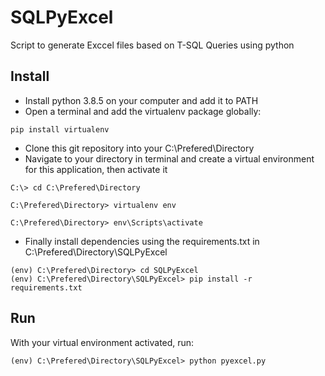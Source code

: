 # SQLPyExcel
Script to generate Exccel files based on T-SQL Queries using python

## Install
* Install python 3.8.5 on your computer and add it to PATH
* Open  a terminal and add the virtualenv package globally:
```
pip install virtualenv
```
* Clone this git repository into your C:\Prefered\Directory
* Navigate to your directory in terminal and create a virtual environment for this application, then activate it
```
C:\> cd C:\Prefered\Directory

C:\Prefered\Directory> virtualenv env

C:\Prefered\Directory> env\Scripts\activate
```
* Finally install dependencies using the requirements.txt in C:\Prefered\Directory\SQLPyExcel
```
(env) C:\Prefered\Directory> cd SQLPyExcel
(env) C:\Prefered\Directory\SQLPyExcel> pip install -r requirements.txt
```
## Run
With your virtual environment activated, run:
```
(env) C:\Prefered\Directory\SQLPyExcel> python pyexcel.py
```

